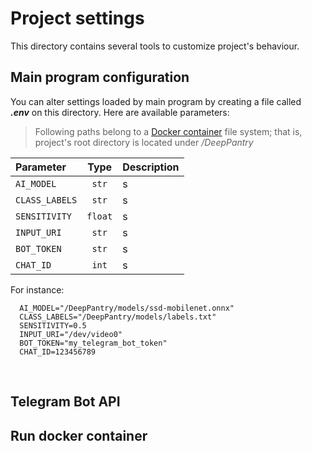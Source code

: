 # Project settings

This directory contains several tools to customize project's behaviour.

## Main program configuration
You can alter settings loaded by main program by creating a file called<br>
***.env*** on this directory. Here are available parameters:

> Following paths belong to a [Docker container](#run-docker-container) file system; that is,<br>
> project's root directory is located under */DeepPantry*

| Parameter      | Type    | Description                                     |
| :-----         | :-----: | :-----                                          |
| `AI_MODEL`     | `str`   | s |
| `CLASS_LABELS` | `str`   | s          |
| `SENSITIVITY`  | `float` | s                       |
| `INPUT_URI`    | `str`   | s          |
| `BOT_TOKEN`    | `str`   | s         |
| `CHAT_ID`      | `int`   | s         |

For instance:

```.env
  AI_MODEL="/DeepPantry/models/ssd-mobilenet.onnx"
  CLASS_LABELS="/DeepPantry/models/labels.txt"
  SENSITIVITY=0.5
  INPUT_URI="/dev/video0"
  BOT_TOKEN="my_telegram_bot_token"
  CHAT_ID=123456789
```

<br>

## Telegram Bot API

## Run docker container

